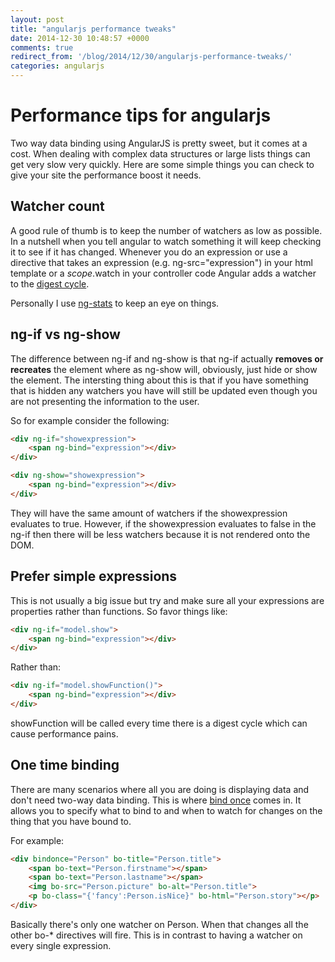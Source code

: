 ```yaml
---
layout: post
title: "angularjs performance tweaks"
date: 2014-12-30 10:48:57 +0000
comments: true
redirect_from: '/blog/2014/12/30/angularjs-performance-tweaks/'
categories: angularjs
---
```

# Performance tips for angularjs #
Two way data binding using AngularJS is pretty sweet, but it comes at a cost. When dealing with complex data structures or large lists things can get very slow very quickly. Here are some simple things you can check to give your site the performance boost it needs. 

## Watcher count ##

A good rule of thumb is to keep the number of watchers as low as possible. In a nutshell when you tell angular to watch something it will keep checking it to see if it has changed. 
Whenever you do an expression or use a directive that takes an expression (e.g. ng-src="expression") in your html template or a $scope.$watch in your controller code Angular adds a watcher to the [digest cycle](https://docs.angularjs.org/api/ng/type/$rootScope.Scope#$digest).

Personally I use [ng-stats](https://github.com/kentcdodds/ng-stats) to keep an eye on things. 

## ng-if vs ng-show ##
The difference between ng-if and ng-show is that ng-if actually **removes or recreates** the element where as ng-show will, obviously, just hide or show the element. The intersting thing about this is that if you have something that is hidden any watchers you have will still be updated even though you are not presenting the information to the user. 

So for example consider the following:

``` html
<div ng-if="showexpression">
    <span ng-bind="expression"></div>
</div>  

<div ng-show="showexpression">
    <span ng-bind="expression"></div>
</div>  
```

They will have the same amount of watchers if the showexpression evaluates to true. However, if the showexpression evaluates to false in the ng-if then there will be less watchers because it is not rendered onto the DOM.

## Prefer simple expressions ##

This is not usually a big issue but try and make sure all your expressions are properties rather than functions. So favor things like:

``` html
<div ng-if="model.show">
    <span ng-bind="expression"></div>
</div>  
```
Rather than:

``` html
<div ng-if="model.showFunction()">
    <span ng-bind="expression"></div>
</div>  
```
showFunction will be called every time there is a digest cycle which can cause performance pains.

## One time binding ##
There are many scenarios where all you are doing is displaying data and don't need two-way data binding. This is where [bind once](https://github.com/Pasvaz/bindonce) comes in. It allows you to specify what to bind to and when to watch for changes on the thing that you have bound to. 

For example:

``` html
<div bindonce="Person" bo-title="Person.title">
    <span bo-text="Person.firstname"></span>
    <span bo-text="Person.lastname"></span>
    <img bo-src="Person.picture" bo-alt="Person.title">
    <p bo-class="{'fancy':Person.isNice}" bo-html="Person.story"></p>
</div>
```
Basically there's only one watcher on Person. When that changes all the other bo-* directives will fire. This is in contrast to having a watcher on every single expression. 